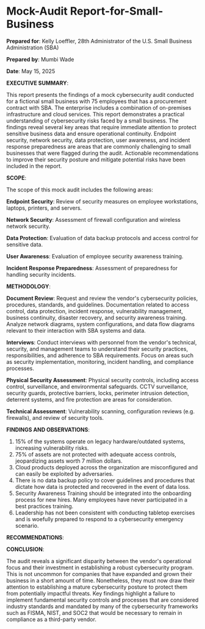 # Mock-Audit Report-for-Small-Business 

**Prepared for**: Kelly Loeffler, 28th Administrator of the U.S. Small Business Administration (SBA)

**Prepared by**: Mumbi Wade

**Date**: May 15, 2025

**EXECUTIVE SUMMARY**:

This report presents the findings of a mock cybersecurity audit conducted for a fictional small business with 75 employees that has a procurement contract with SBA. The enterprise includes a combination of on-premises infrastructure and cloud services. This report demonstrates a practical understanding of cybersecurity risks faced by a small business. The findings reveal several key areas that require immediate attention to protect sensitive business data and ensure operational continuity. Endpoint security, network security, data protection, user awareness, and incident response preparedness are areas that are commonly challenging to small businesses that were flagged during the audit. Actionable recommendations to improve their security posture and mitigate potential risks have been included in the report. 

**SCOPE**: 

The scope of this mock audit includes the following areas:

**Endpoint Security**: Review of security measures on employee workstations, laptops, printers, and servers. 

**Network Security**: Assessment of firewall configuration and wireless network security. 

**Data Protection**: Evaluation of data backup protocols and access control for sensitive data.

**User Awareness**: Evaluation of employee security awareness training. 

**Incident Response Preparedness**: Assessment of preparedness for handling security incidents. 

**METHODOLOGY**:

**Document Review**: Request and review the vendor's cybersecurity policies, procedures, standards, and guidelines. Documentation related to access control, data protection, incident response, 
  vulnerability management, business continuity, disaster recovery, and security awareness training. Analyze network diagrams, system configurations, and data flow diagrams relevant to their 
  interaction with SBA systems and data. 

**Interviews**: Conduct interviews with personnel from the vendor's technical, security, and management teams to understand their security practices, responsibilities, and adherence to SBA 
  requirements. Focus on areas such as security implementation, monitoring, incident handling, and compliance processes. 

**Physical Security Assessment**: Physical security controls, including access control, surveillance, and environmental safeguards. CCTV surveillance, security guards, protective barriers, locks, 
  perimeter intrusion detection, deterrent systems, and fire protection are areas for consideration. 

**Technical Assessment**: Vulnerability scanning, configuration reviews (e.g. firewalls), and review of security tools. 

**FINDINGS AND OBSERVATIONS**:

1. 15% of the systems operate on legacy hardware/outdated systems, increasing vulnerability risks. 
2. 75% of assets are not protected with adequate access controls, jeopardizing assets worth 7 million dollars. 
3. Cloud products deployed across the organization are misconfigured and can easily be exploited by adversaries.
4. There is no data backup policy to cover guidelines and procedures that dictate how data is protected and recovered in the event of data loss.
5. Security Awareness Training should be integrated into the onboarding process for new hires. Many employees have never participated in a best practices training.
6. Leadership has not been consistent with conducting tabletop exercises and is woefully prepared to respond to a cybersecurity emergency scenario.

**RECOMMENDATIONS**:

**CONCLUSION**:

The audit reveals a significant disparity between the vendor's operational focus and their investment in establishing a robust cybersecurity program. This is not uncommon for companies that have expanded and grown their business in a short amount of time. Nonetheless, they must now draw their attention to establishing a mature cybersecurity posture to protect them from potentially impactful threats. Key findings highlight a failure to implement fundamental security controls and processes that are considered industry standards and mandated by many of the cybersecurity frameworks such as FISMA, NIST, and SOC2 that would be necessary to remain in compliance as a third-party vendor. 










